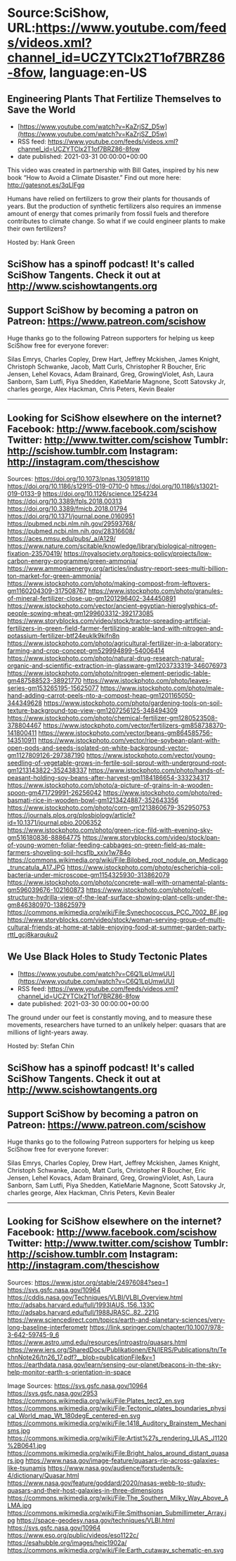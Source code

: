 # Source:SciShow, URL:https://www.youtube.com/feeds/videos.xml?channel_id=UCZYTClx2T1of7BRZ86-8fow, language:en-US

## Engineering Plants That Fertilize Themselves to Save the World
 - [https://www.youtube.com/watch?v=KaZrjSZ_D5w](https://www.youtube.com/watch?v=KaZrjSZ_D5w)
 - RSS feed: https://www.youtube.com/feeds/videos.xml?channel_id=UCZYTClx2T1of7BRZ86-8fow
 - date published: 2021-03-31 00:00:00+00:00

This video was created in partnership with Bill Gates, inspired by his new book “How to Avoid a Climate Disaster.” Find out more here: http://gatesnot.es/3qLlFgq

Humans have relied on fertilizers to grow their plants for thousands of years. But the production of synthetic fertilizers also requires an immense amount of energy that comes primarily from fossil fuels and therefore contributes to climate change. So what if we could engineer plants to make their own fertilizers? 

Hosted by: Hank Green

SciShow has a spinoff podcast! It's called SciShow Tangents. Check it out at http://www.scishowtangents.org
----------
Support SciShow by becoming a patron on Patreon: https://www.patreon.com/scishow
----------
Huge thanks go to the following Patreon supporters for helping us keep SciShow free for everyone forever:

Silas Emrys, Charles Copley, Drew Hart, Jeffrey Mckishen, James Knight, Christoph Schwanke, Jacob, Matt Curls, Christopher R Boucher, Eric Jensen, Lehel Kovacs, Adam Brainard, Greg, GrowingViolet, Ash, Laura Sanborn, Sam Lutfi, Piya Shedden, KatieMarie Magnone, Scott Satovsky Jr, charles george, Alex Hackman, Chris Peters, Kevin Bealer

----------
Looking for SciShow elsewhere on the internet?
Facebook: http://www.facebook.com/scishow
Twitter: http://www.twitter.com/scishow
Tumblr: http://scishow.tumblr.com
Instagram: http://instagram.com/thescishow
----------
Sources:
https://doi.org/10.1073/pnas.1305918110
https://doi.org/10.1186/s12915-019-0710-0
https://doi.org/10.1186/s13021-019-0133-9
https://doi.org/10.1126/science.1254234
https://doi.org/10.3389/fpls.2018.00313
https://doi.org/10.3389/fmicb.2018.01794
https://doi.org/10.1371/journal.pone.0160951
https://pubmed.ncbi.nlm.nih.gov/29593768/
https://pubmed.ncbi.nlm.nih.gov/28316608/ 
https://aces.nmsu.edu/pubs/_a/A129/ 
https://www.nature.com/scitable/knowledge/library/biological-nitrogen-fixation-23570419/ 
https://royalsociety.org/topics-policy/projects/low-carbon-energy-programme/green-ammonia/
https://www.ammoniaenergy.org/articles/industry-report-sees-multi-billion-ton-market-for-green-ammonia/
https://www.istockphoto.com/photo/making-compost-from-leftovers-gm1160204309-317508767
https://www.istockphoto.com/photo/granules-of-mineral-fertilizer-close-up-gm1201296402-344450891
https://www.istockphoto.com/vector/ancient-egyptian-hieroglyphics-of-people-sowing-wheat-gm1299603312-392173085
https://www.storyblocks.com/video/stock/tractor-spreading-artificial-fertilizers-in-green-field-farmer-fertilizing-arable-land-with-nitrogen-and-potassium-fertilizer-btf24euklk9kifn8n
https://www.istockphoto.com/photo/agricultural-fertilizer-in-a-laboratory-farming-and-crop-concept-gm529994899-54006414
https://www.istockphoto.com/photo/natural-drug-research-natural-organic-and-scientific-extraction-in-glassware-gm1203733319-346076973
https://www.istockphoto.com/photo/nitrogen-element-periodic-table-gm487588523-38921770
https://www.istockphoto.com/photo/leaves-series-gm153265195-15625077
https://www.istockphoto.com/photo/male-hand-adding-carrot-peels-nto-a-compost-heap-gm1201165050-344349628
https://www.istockphoto.com/photo/gardening-tools-on-soil-texture-background-top-view-gm1207256125-348494309
https://www.istockphoto.com/photo/chemical-fertilizer-gm1280523508-378804467
https://www.istockphoto.com/vector/fertilizers-gm858738370-141800411
https://www.istockphoto.com/vector/beans-gm864585756-143510911
https://www.istockphoto.com/vector/ripe-soybean-plant-with-open-pods-and-seeds-isolated-on-white-background-vector-gm1127809126-297387190
https://www.istockphoto.com/vector/young-seedling-of-vegetable-grows-in-fertile-soil-sprout-with-underground-root-gm1213143822-352438337
https://www.istockphoto.com/photo/hands-of-peasant-holding-soy-beans-after-harvest-gm1184186654-333234317
https://www.istockphoto.com/photo/a-picture-of-grains-in-a-wooden-spoon-gm471729991-26256042
https://www.istockphoto.com/photo/red-basmati-rice-in-wooden-bowl-gm1213424887-352643356
https://www.istockphoto.com/photo/corn-gm1213860679-352950753
https://journals.plos.org/plosbiology/article?id=10.1371/journal.pbio.2006352
https://www.istockphoto.com/photo/green-rice-fild-with-evening-sky-gm516180836-88864775
https://www.storyblocks.com/video/stock/pan-of-young-women-foliar-feeding-cabbages-on-green-field-as-male-farmers-shoveling-soil-hcsflb_xxiv1w784o
https://commons.wikimedia.org/wiki/File:Bilobed_root_nodule_on_Medicago_truncatula_A17.JPG
https://www.istockphoto.com/photo/escherichia-coli-bacteria-under-microscope-gm1154325930-313862079
https://www.istockphoto.com/photo/concrete-wall-with-ornamental-plants-gm596039676-102160873
https://www.istockphoto.com/photo/cell-structure-hydrilla-view-of-the-leaf-surface-showing-plant-cells-under-the-gm846380970-138625979
https://commons.wikimedia.org/wiki/File:Synechococcus_PCC_7002_BF.jpg
https://www.storyblocks.com/video/stock/woman-serving-group-of-multi-cultural-friends-at-home-at-table-enjoying-food-at-summer-garden-party-rttl_gcj8karquku2

## We Use Black Holes to Study Tectonic Plates
 - [https://www.youtube.com/watch?v=C6Q1LpUmwUU](https://www.youtube.com/watch?v=C6Q1LpUmwUU)
 - RSS feed: https://www.youtube.com/feeds/videos.xml?channel_id=UCZYTClx2T1of7BRZ86-8fow
 - date published: 2021-03-30 00:00:00+00:00

The ground under our feet is constantly moving, and to measure these movements, researchers have turned to an unlikely helper: quasars that are millions of light-years away. 

Hosted by: Stefan Chin

SciShow has a spinoff podcast! It's called SciShow Tangents. Check it out at http://www.scishowtangents.org
----------
Support SciShow by becoming a patron on Patreon: https://www.patreon.com/scishow
----------
Huge thanks go to the following Patreon supporters for helping us keep SciShow free for everyone forever:

Silas Emrys, Charles Copley, Drew Hart, Jeffrey Mckishen, James Knight, Christoph Schwanke, Jacob, Matt Curls, Christopher R Boucher, Eric Jensen, Lehel Kovacs, Adam Brainard, Greg, GrowingViolet, Ash, Laura Sanborn, Sam Lutfi, Piya Shedden, KatieMarie Magnone, Scott Satovsky Jr, charles george, Alex Hackman, Chris Peters, Kevin Bealer

----------
Looking for SciShow elsewhere on the internet?
Facebook: http://www.facebook.com/scishow
Twitter: http://www.twitter.com/scishow
Tumblr: http://scishow.tumblr.com
Instagram: http://instagram.com/thescishow
----------
Sources:
https://www.jstor.org/stable/24976084?seq=1
https://svs.gsfc.nasa.gov/10964
https://cddis.nasa.gov/Techniques/VLBI/VLBI_Overview.html
http://adsabs.harvard.edu/full/1993IAUS..156..133C 
http://adsabs.harvard.edu/full/1988JRASC..82..221G 
https://www.sciencedirect.com/topics/earth-and-planetary-sciences/very-long-baseline-interferometr 
https://link.springer.com/chapter/10.1007/978-3-642-59745-9_6 
https://www.astro.umd.edu/resources/introastro/quasars.html 
https://www.iers.org/SharedDocs/Publikationen/EN/IERS/Publications/tn/TechnNote26/tn26_17.pdf?__blob=publicationFile&v=1 
https://earthdata.nasa.gov/learn/sensing-our-planet/beacons-in-the-sky-help-monitor-earth-s-orientation-in-space

Image Sources:
https://svs.gsfc.nasa.gov/10964
https://svs.gsfc.nasa.gov/2953
https://commons.wikimedia.org/wiki/File:Plates_tect2_en.svg
https://commons.wikimedia.org/wiki/File:Tectonic_plates_boundaries_physical_World_map_Wt_180degE_centered-en.svg
https://commons.wikimedia.org/wiki/File:1418_Auditory_Brainstem_Mechanisms.jpg
https://commons.wikimedia.org/wiki/File:Artist%27s_rendering_ULAS_J1120%2B0641.jpg
https://commons.wikimedia.org/wiki/File:Bright_halos_around_distant_quasars.jpg
https://www.nasa.gov/image-feature/quasars-rip-across-galaxies-like-tsunamis
https://www.nasa.gov/audience/forstudents/k-4/dictionary/Quasar.html
https://www.nasa.gov/feature/goddard/2020/nasas-webb-to-study-quasars-and-their-host-galaxies-in-three-dimensions
https://commons.wikimedia.org/wiki/File:The_Southern_Milky_Way_Above_ALMA.jpg
https://commons.wikimedia.org/wiki/File:Smithsonian_Submillimeter_Array.jpg
https://space-geodesy.nasa.gov/techniques/VLBI.html
https://svs.gsfc.nasa.gov/10964
https://www.eso.org/public/videos/eso1122c/
https://esahubble.org/images/heic1902a/
https://commons.wikimedia.org/wiki/File:Earth_cutaway_schematic-en.svg


